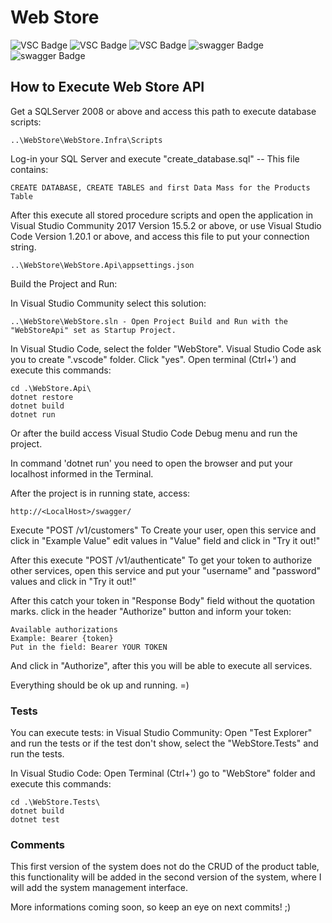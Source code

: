 # Web Store
![VSC Badge](https://img.shields.io/badge/WebStoreAPI-1.0-blue.svg) ![VSC Badge](https://img.shields.io/badge/VisualStudioCode-1.20.1-blue.svg) ![VSC Badge](https://img.shields.io/badge/.NetCore2.0-2.1.4-blue.svg) ![swagger Badge](https://img.shields.io/badge/SQLServerManagementStudio-v17.4-yellow.svg) ![swagger Badge](https://img.shields.io/badge/Swagger-1.0.0-green.svg)

## How to Execute Web Store API

Get a SQLServer 2008 or above and access this path to execute database scripts:
```
..\WebStore\WebStore.Infra\Scripts
```
Log-in your SQL Server and execute "create_database.sql" -- This file contains:
```
CREATE DATABASE, CREATE TABLES and first Data Mass for the Products Table
```
After this execute all stored procedure scripts and open the application in Visual Studio Community 2017 Version 15.5.2 or above,
or use Visual Studio Code Version 1.20.1 or above, and access this file to put your connection string.
```
..\WebStore\WebStore.Api\appsettings.json
```
Build the Project and Run:

In Visual Studio Community select this solution:
```
..\WebStore\WebStore.sln - Open Project Build and Run with the "WebStoreApi" set as Startup Project.
```
In Visual Studio Code, select the folder "WebStore".
Visual Studio Code ask you to create ".vscode" folder. Click "yes". 
Open terminal (Ctrl+') and execute this commands:
```
cd .\WebStore.Api\
dotnet restore
dotnet build
dotnet run
```
Or after the build access Visual Studio Code Debug menu and run the project.

In command 'dotnet run' you need to open the browser and put your localhost informed in the Terminal.

After the project is in running state, access:
```
http://<LocalHost>/swagger/
```
Execute "POST /v1/customers" To Create your user, 
open this service and click in "Example Value" edit values in "Value" field and click in "Try it out!"

After this execute "POST /v1/authenticate" To get your token to authorize other services,
open this service and put your "username" and "password" values and click in "Try it out!"

After this catch your token in "Response Body" field without the quotation marks.
click in the header "Authorize" button and inform your token:
```
Available authorizations
Example: Bearer {token}
Put in the field: Bearer YOUR TOKEN
```
And click in "Authorize", after this you will be able to execute all services.

Everything should be ok up and running. =)

### Tests
You can execute tests:
in Visual Studio Community:
Open "Test Explorer" and run the tests or if the test don't show, select the "WebStore.Tests" and run the tests.

In Visual Studio Code:
Open Terminal (Ctrl+') go to "WebStore" folder and execute this commands:
```
cd .\WebStore.Tests\
dotnet build
dotnet test
```
### Comments
This first version of the system does not do the CRUD of the product table, this functionality will be added in the second version of the system, where I will add the system management interface.

More informations coming soon, so keep an eye on next commits! ;)